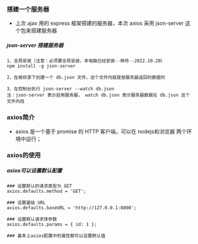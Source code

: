 ### 搭建一个服务器

- 上次 ajax 用的 express 框架搭建的服务器，本次 axios 采用 json-server 这个包来搭建服务器

##### json-server 搭建服务器

```
1、全局安装（注意：必须要全局安装，本电脑已经安装--神舟--2022.10.20）
npm install -g json-server

2、在根目录下创建一个 db.json 文件，这个文件内就是放服务器返回的数据的

3、在控制台执行 json-server --watch db.json 
注：json-server 表示启用服务器， watch db.json 表示服务器数据在 db.json 这个文件内找

```



### axios简介

- axios 是一个基于 promise 的 HTTP 客户端，可以在 nodejs和浏览器 两个环境中运行；

### axios的使用

##### axios可以设置默认配置

```
### 设置默认的请求类型为 GET
axios.defaults.method = 'GET';

### 设置基础 URL
axios.defaults.baseURL = 'http://127.0.0.1:8000';

### 设置默认请求体参数
axios.defaults.params = { id: 1 };

### 基本上axios配置中的属性都可以设置默认值
```

